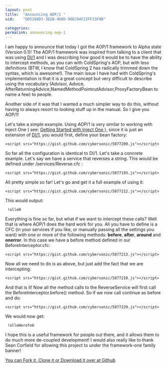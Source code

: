 ```yaml
---
layout: post
title:  "Announcing AOP/1 "
uid:	"DD5288D3-3D2B-4D8D-90EC94F23FF33F0B"

categories: 
permalink: announcing-aop-1
---
```

<p>
I am happy to announce that today I got the AOP/1 framework to Alpha state (Version 0.1)! The AOP/1 framework was inspired from talking to a client that was using <a href="https://github.com/framework-one/di1/">DI/1</a> and I was describing how good it would be to have the ability to intercept methods, as you can with ColdSpring's AOP, but with less definitions (BTW, I know that ColdSpring 2 has radically trimmed down the syntax, which is awesome!). The main issue I have had with ColdSpring's implementation is that it is a great concept but very difficult to describe using the vocabulary (Advisor, Advice, AfterReturningAdvice,NamedMethodPointcutAdvisor,ProxyFactoryBean to name a few) to people. 
</p>
<p>Another side of it was that I wanted a much simpler way to do this, without having to always resort to looking stuff up in the manual. So I give you AOP/1!</p>

<p>Let's take a simple example. Using AOP/1 is very similar to working with Inject One ( see: <a href="https://github.com/framework-one/di1/wiki/Getting-Started-with-Inject-One">Getting Started with Inject One </a>), since it is just an extension of <a href="https://github.com/framework-one/di1/">DI/1</a>, you would first, define your bean factory:</p>

	<script src="https://gist.github.com/cybersonic/5877209.js"></script>

<p>So far all the configuration is identical to DI/1. Let's take a concrete example. Let's say we have a service that reverses a string. This would be defined under /services/Reverse.cfc :</p>

	<script src="https://gist.github.com/cybersonic/5877193.js"></script>

<p>All pretty simple so far! Let's go and get it a full example of using it:</p>

	<script src="https://gist.github.com/cybersonic/5877212.js"></script>

<p>This would output:</p>

<pre><code>	!olleH </code></pre>
<p>Everything is fine so far, but what if we want to intercept these calls? Well that is where AOP/1 does the hard work for you. All you have to define is a CFC (in your services if you like, or manually passing all the settings you want) with one or more of the following methods: <strong>before</strong>, <strong>after</strong>, <strong>around</strong> and <strong>onerror</strong>. In this case we have a before method defined in our BeforeInterceptor.cfc:</p>

	<script src="https://gist.github.com/cybersonic/5877213.js"></script>

<p>Now all we need to do is as above, but just add the fact that we are intercepting:</p>

	<script src="https://gist.github.com/cybersonic/5877219.js"></script>

<p>And that is it! Now all the method calls to the ReverseService will first call the BeforeInterceptor.before() method. So if we now call continue as before and do:</p>

	<script src="https://gist.github.com/cybersonic/5877229.js"></script>

<p>We would now get:</p>
<pre><code>	!olleHerofeb </code></pre>

<p>I hope this is a useful framework for people out there, and it allows them to do much more de-coupled development!
	I would also really like to thank Sean Corfield for allowing this project to under the framework-one family banner! 
</p>
<p>
	 <a href="https://github.com/framework-one/aop1/">You can Fork it, Clone it or Download it over at Github</a>
</p>